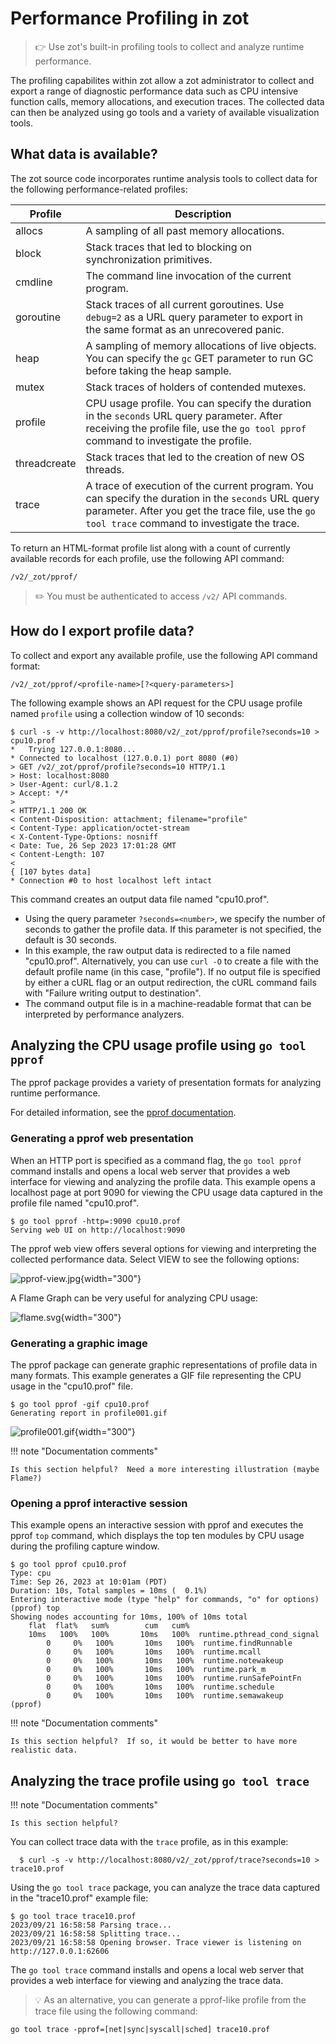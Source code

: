 # Performance Profiling in zot

> :point_right: Use zot's built-in profiling tools to collect and analyze runtime performance.

The profiling capabilites within zot allow a zot administrator to collect and export a range of diagnostic performance data such as CPU intensive function calls, memory allocations, and execution traces. The collected data can then be analyzed using go tools and a variety of available visualization tools.

## What data is available?

The zot source code incorporates runtime analysis tools to collect data for the following performance-related profiles:

| Profile  | Description |
| ------- | --------- |
| allocs | A sampling of all past memory allocations. |
| block | Stack traces that led to blocking on synchronization primitives. |
| cmdline | The command line invocation of the current program. |
| goroutine| Stack traces of all current goroutines. Use `debug=2` as a URL query parameter to export in the same format as an unrecovered panic. |
| heap | A sampling of memory allocations of live objects. You can specify the `gc` GET parameter to run GC before taking the heap sample. |
| mutex | Stack traces of holders of contended mutexes. |
| profile | CPU usage profile. You can specify the duration in the `seconds` URL query parameter. After receiving the profile file, use the `go tool pprof` command to investigate the profile. |
| threadcreate | Stack traces that led to the creation of new OS threads. |
| trace | A trace of execution of the current program. You can specify the duration in the `seconds` URL query parameter. After you get the trace file, use the `go tool trace` command to investigate the trace. |

To return an HTML-format profile list along with a count of currently available records for each profile, use the following API command: 

    /v2/_zot/pprof/

> :pencil2: You must be authenticated to access `/v2/` API commands.

## How do I export profile data?

To collect and export any available profile, use the following API command format:

    /v2/_zot/pprof/<profile-name>[?<query-parameters>]

The following example shows an API request for the CPU usage profile named `profile` using a collection window of 10 seconds:

    $ curl -s -v http://localhost:8080/v2/_zot/pprof/profile?seconds=10 > cpu10.prof
    *   Trying 127.0.0.1:8080...
    * Connected to localhost (127.0.0.1) port 8080 (#0)
    > GET /v2/_zot/pprof/profile?seconds=10 HTTP/1.1
    > Host: localhost:8080
    > User-Agent: curl/8.1.2
    > Accept: */*
    > 
    < HTTP/1.1 200 OK
    < Content-Disposition: attachment; filename="profile"
    < Content-Type: application/octet-stream
    < X-Content-Type-Options: nosniff
    < Date: Tue, 26 Sep 2023 17:01:28 GMT
    < Content-Length: 107
    < 
    { [107 bytes data]
    * Connection #0 to host localhost left intact

This command creates an output data file named "cpu10.prof".

- Using the query parameter `?seconds=<number>`, we specify the number of seconds to gather the profile data. If this parameter is not specified, the default is 30 seconds.
- In this example, the raw output data is redirected to a file named "cpu10.prof". Alternatively, you can use `curl -O` to create a file with the default profile name (in this case, "profile"). If no output file is specified by either a cURL flag or an output redirection, the cURL command fails with "Failure writing output to destination". 
- The command output file is in a machine-readable format that can be interpreted by performance analyzers.


## Analyzing the CPU usage profile using `go tool pprof`

The pprof package provides a variety of presentation formats for analyzing runtime performance.

For detailed information, see the [pprof documentation](https://pkg.go.dev/runtime/pprof).


### Generating a pprof web presentation

When an HTTP port is specified as a command flag, the `go tool pprof` command installs and opens a local web server that provides a web interface for viewing and analyzing the profile data.  This example opens a localhost page at port 9090 for viewing the CPU usage data captured in the profile file named "cpu10.prof". 

    $ go tool pprof -http=:9090 cpu10.prof
    Serving web UI on http://localhost:9090

The pprof web view offers several options for viewing and interpreting the collected performance data.  Select VIEW to see the following options:

![pprof-view.jpg](../assets/images/pprof-view.jpg){width="300"}

A Flame Graph can be very useful for analyzing CPU usage:

![flame.svg](../assets/images/flame.svg){width="300"}


### Generating a graphic image

The pprof package can generate graphic representations of profile data in many formats. This example generates a GIF file representing the CPU usage in the "cpu10.prof" file.

    $ go tool pprof -gif cpu10.prof
    Generating report in profile001.gif

![profile001.gif](../assets/images/profile001.gif){width="300"}

!!! note "Documentation comments"

    Is this section helpful?  Need a more interesting illustration (maybe Flame?)


### Opening a pprof interactive session

This example opens an interactive session with pprof and executes the pprof `top` command, which displays the top ten modules by CPU usage during the profiling capture window.

    $ go tool pprof cpu10.prof
    Type: cpu
    Time: Sep 26, 2023 at 10:01am (PDT)
    Duration: 10s, Total samples = 10ms (  0.1%)
    Entering interactive mode (type "help" for commands, "o" for options)
    (pprof) top
    Showing nodes accounting for 10ms, 100% of 10ms total
        flat  flat%   sum%        cum   cum%
        10ms   100%   100%       10ms   100%  runtime.pthread_cond_signal
            0     0%   100%       10ms   100%  runtime.findRunnable
            0     0%   100%       10ms   100%  runtime.mcall
            0     0%   100%       10ms   100%  runtime.notewakeup
            0     0%   100%       10ms   100%  runtime.park_m
            0     0%   100%       10ms   100%  runtime.runSafePointFn
            0     0%   100%       10ms   100%  runtime.schedule
            0     0%   100%       10ms   100%  runtime.semawakeup
    (pprof)

!!! note "Documentation comments"

    Is this section helpful?  If so, it would be better to have more realistic data.

## Analyzing the trace profile using `go tool trace`

!!! note "Documentation comments"

    Is this section helpful? 

You can collect trace data with the `trace` profile, as in this example:

      $ curl -s -v http://localhost:8080/v2/_zot/pprof/trace?seconds=10 > trace10.prof

Using the `go tool trace` package, you can analyze the trace data captured in the "trace10.prof" example file:

    $ go tool trace trace10.prof
    2023/09/21 16:58:58 Parsing trace...
    2023/09/21 16:58:58 Splitting trace...
    2023/09/21 16:58:58 Opening browser. Trace viewer is listening on http://127.0.0.1:62606

The `go tool trace` command installs and opens a local web server that provides a web interface for viewing and analyzing the trace data.

> :bulb: As an alternative, you can generate a pprof-like profile from the trace file using the following command:

    go tool trace -pprof=[net|sync|syscall|sched] trace10.prof


